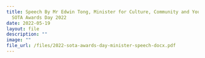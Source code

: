 ```yaml
---
title: Speech By Mr Edwin Tong, Minister for Culture, Community and Youth at
  SOTA Awards Day 2022
date: 2022-05-19
layout: file
description: ""
image: ""
file_url: /files/2022-sota-awards-day-minister-speech-docx.pdf
---
```

